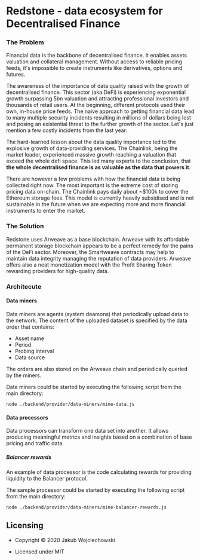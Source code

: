 <h1>Redstone - data ecosystem for Decentralised Finance</h1>

<h3>The Problem</h3>

<p>
Financial data is the backbone of decentralised finance.
It enables assets valuation and collateral management.
Without access to reliable pricing feeds, it's impossible to create instruments like derivatives, options and futures.
</p>

<p>
The awareness of the importance of data quality raised with the growth of decentralised finance.
This sector (aka DeFi) is experiencing exponential growth surpassing 5bn valuation
and attracting professional investors and thousands of retail users.
At the beginning, different protocols used their own, in-house price feeds.
The naive approach to getting financial data lead to many multiple security incidents
resulting in millions of dollars being lost and posing an existential threat to the further growth of the sector.
Let's just mention a few costly incidents from the last year:
  
</p>

<p>
The hard-learned lesson about the data quality importance led to the explosive growth of data-providing services.
The Chainlink, being the market leader, experienced massive growth reaching a valuation that exceed the whole defi space.
This led many experts to the conclusion, that <b>the whole decentralised finance is as valuable as the data that powers it</b>.
</p>

There are however a few problems with how the financial data is being collected right now.
The most important is the extreme cost of storing pricing data on-chain.
The Chainlink pays daily about ~$100k to cover the Ethereum storage fees.
This model is currently heavily subsidised and is not sustainable in the future
when we are expecting more and more financial instruments to enter the market.
</p>

<h3>The Solution</h3>

<p>
Redstone uses Arweave as a base blockchain.   
Arweave with its affordable permanent storage blockchain appears to be a perfect remedy for the pains of the DeFi sector.
Moreover, the Smartweave contracts may help to maintain data integrity managing the reputation of data providers.
Arweave offers also a neat monetization model with the Profit Sharing Token rewarding providers for high-quality data.
</p>

<h3>Architecute</h3>

<h4>Data miners</h4>
Data miners are agents (system deamons) that periodically upload data to the network. The content of the uploaded dataset is specified by the data order that contains:

* Asset name
* Period
* Probing interval
* Data source 

The orders are also stored on the Arweave chain and periodically queried by the miners. 

Data miners could be started by executing the following script from the main directory:

`
node ./backend/provider/data-miners/mine-data.js
`


<h4>Data processors</h4>
Data processors can transform one data set into another. It allows producing meaningful metrics and insights based on a combination of base pricing and traffic data.

<h5>Balancer rewards</h5>
An example of data processor is the code calculating rewards for providing liquidity to the Balancer protocol. 

The sample processor could be started by executing the following script from the main directory:

`
node ./backend/provider/data-miners/mine-balancer-rewards.js
`

<h2 id="licensing">Licensing</h2>

<ul>
  <li>
    <p>Copyright © 2020 Jakub Wojciechowski</p>
  </li>
  <li>
    <p>Licensed under MIT</p>
  </li>
</ul>
